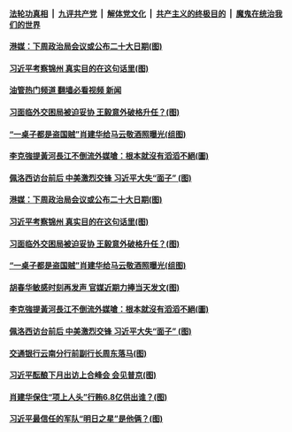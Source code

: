 ####  [法轮功真相](../../../../basic/blob/master/README.md?t=08240631) &nbsp;|&nbsp; [九评共产党](../../../../9ping.md/blob/master/README.md?t=08240631) &nbsp;|&nbsp; [解体党文化](../../../../jtdwh.md/blob/master/README.md?t=08240631)  &nbsp;|&nbsp; [共产主义的终极目的](../../../../gczydzjmd.md/blob/master/README.md?t=08240631) &nbsp;|&nbsp; [魔鬼在统治我们的世界](../../../../mgztzwmdsj.md/blob/master/README.md?t=08240631) 

#### [港媒：下周政治局会议或公布二十大日期(图)](../pages/p2/1014973.md?t=08240631) 

#### [习近平考察锦州 真实目的在这句话里(图)](../pages/p2/1014936.md?t=08240631) 

#### [油管热门频道 翻墙必看视频 新闻](http://45.76.130.85:81/youtube.html?08240631)

#### [习面临外交困局被迫妥协 王毅意外破格升任？(图)](../pages/p2/1014917.md?t=08240631) 

#### [“一桌子都是盗国贼”肖建华给马云敬酒照曝光(组图)](../pages/p2/1014862.md?t=08240631) 

#### [李克強提黃河長江不倒流外媒嗆：根本就沒有滔滔不絕(圖)](../pages/p2/1014874.md?t=08240631) 

#### [佩洛西访台前后 中美激烈交锋 习近平大失“面子” (图)](../pages/p2/1014791.md?t=08240631) 


#### [港媒：下周政治局会议或公布二十大日期(图)](../pages/p2/1014973.md?t=08240631) 


#### [习近平考察锦州 真实目的在这句话里(图)](../pages/p2/1014936.md?t=08240631) 


#### [习面临外交困局被迫妥协 王毅意外破格升任？(图)](../pages/p2/1014917.md?t=08240631) 


#### [“一桌子都是盗国贼”肖建华给马云敬酒照曝光(组图)](../pages/p2/1014862.md?t=08240631) 

#### [胡春华敏感时刻再发声 官媒近期力捧当天发文(图)](../pages/p2/1014845.md?t=08240631) 

#### [李克強提黃河長江不倒流外媒嗆：根本就沒有滔滔不絕(圖)](../pages/p2/1014874.md?t=08240631) 





#### [佩洛西访台前后 中美激烈交锋 习近平大失“面子” (图)](../pages/p2/1014791.md?t=08240631) 

#### [交通银行云南分行前副行长周东落马(图)](../pages/p2/1014811.md?t=08240631) 

#### [习近平酝酿下月出访上合峰会 会见普京(图)](../pages/p2/1014805.md?t=08240631) 

#### [肖建华保住“项上人头”行贿6.8亿供出谁？(图)](../pages/p2/1014726.md?t=08240631) 


#### [习近平最信任的军队“明日之星”是他俩？(图)](../pages/p2/1014731.md?t=08240631) 

<img src='http://gfw-breaker.win/goodnews/indexes/p2.md' width='0px' height='0px'/>
